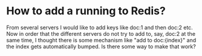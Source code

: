 
# How to add a running to Redis?

From several servers I would like to add keys like doc:1 and then doc:2 etc.
Now in order that the different servers do not try to add to, say, doc:2 at the same time, I thought there is some mechanism like "add to doc:{index}" and the index gets automatically bumped.
Is there some way to make that work?

        